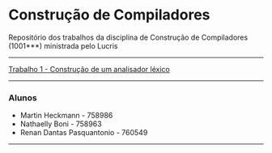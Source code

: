 # Construção de Compiladores
Repositório dos trabalhos da disciplina de Construção de Compiladores (1001***) ministrada pelo Lucris 

---

[Trabalho 1 - Construção de um analisador léxico](https://github.com/renandantasp/compiladores/tree/main/trabalho-1)

---

### Alunos
- Martin Heckmann - 758986
- Nathaelly Boni - 758963
- Renan Dantas Pasquantonio - 760549

---